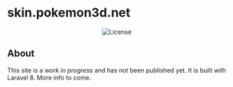# skin.pokemon3d.net

<p align="center">
<img src="https://img.shields.io/github/license/P3D-Legacy/skin.pokemon3d.net" alt="License">
</p>

## About

This site is a *work in progress* and has not been published yet. It is built with Laravel 8. More info to come.